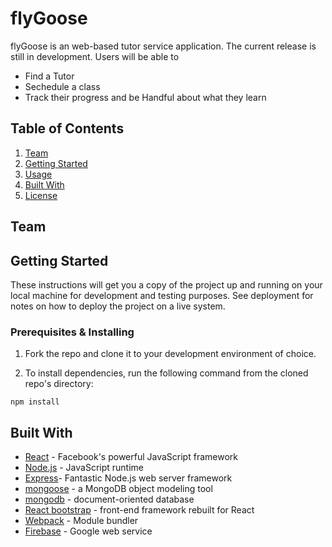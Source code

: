 # flyGoose
flyGoose is an web-based tutor service application. The current release is still in development. Users will be able to 
- Find a Tutor
- Sechedule a class
- Track their progress and be Handful about what they learn
## Table of Contents
1. [Team](#team)
1. [Getting Started](#getting-started)
1. [Usage](#usage)
1. [Built With](#built-with)
1. [License](#license)
## Team
## Getting Started

These instructions will get you a copy of the project up and running on your local machine for development and testing purposes. See deployment for notes on how to deploy the project on a live system.
 
### Prerequisites & Installing

1. Fork the repo and clone it to your development environment of choice.

2. To install dependencies, run the following command from the cloned repo's directory:

```npm install```
## Built With 
 
* [React](https://facebook.github.io/react/) - Facebook's powerful JavaScript framework
* [Node.js](https://nodejs.org) - JavaScript runtime
* [Express](https://expressjs.com/)- Fantastic Node.js web server framework
* [mongoose](https://github.com/Automattic/mongoose) - a MongoDB object modeling tool
* [mongodb](https://www.mongodb.com/) - document-oriented database
* [React bootstrap](https://github.com/react-bootstrap/react-bootstrap) - front-end framework rebuilt for React
* [Webpack](https://webpack.github.io/) - Module bundler
* [Firebase](https://firebase.github.io/) - Google web service
